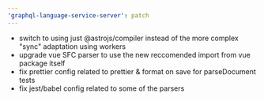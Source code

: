 ```yaml
---
'graphql-language-service-server': patch
---
```


- switch to using just @astrojs/compiler instead of the more complex "sync" adaptation using workers
- upgrade vue SFC parser to use the new reccomended import from vue package itself
- fix prettier config related to prettier & format on save for parseDocument tests
- fix jest/babel config related to some of the parsers
